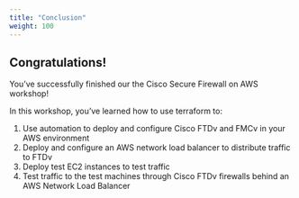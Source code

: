 ```yaml
---
title: "Conclusion"
weight: 100
---
```

## Congratulations!
You’ve successfully finished our the Cisco Secure Firewall on AWS workshop!

In this workshop, you’ve learned how to use terraform to:

1. Use automation to deploy and configure Cisco FTDv and FMCv in your AWS environment
2. Deploy and configure an AWS network load balancer to distribute traffic to FTDv
3. Deploy test EC2 instances to test traffic
4. Test traffic to the test machines through Cisco FTDv firewalls behind an AWS Network Load Balancer
